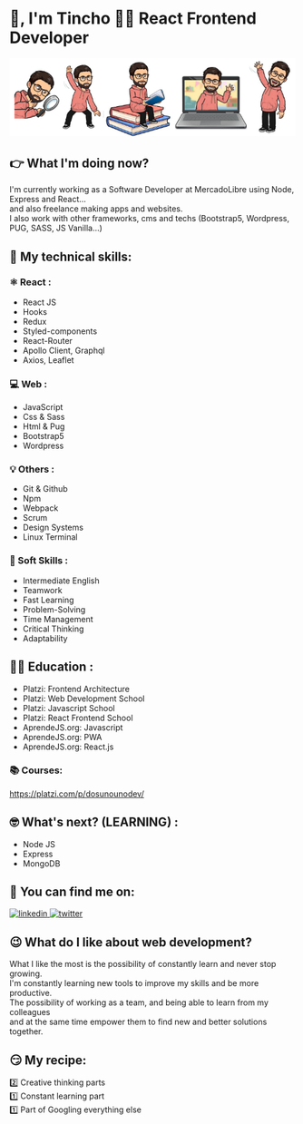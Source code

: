 # 👋, I'm Tincho 👨‍💻 React Frontend Developer
![Header](/githubheader.png)
## 👉 What I'm doing now?
I'm currently working as a Software Developer at MercadoLibre using Node, Express and React... <br/>and also freelance making apps and websites. <br/>I also work with other frameworks, cms and techs (Bootstrap5, Wordpress, PUG, SASS, JS Vanilla...)

## 🤖 My technical skills:
### ⚛️ React :
- React JS 
- Hooks
- Redux
- Styled-components
- React-Router
- Apollo Client, Graphql
- Axios, Leaflet
### 💻 Web : 
- JavaScript
- Css & Sass
- Html & Pug
- Bootstrap5
- Wordpress
### 💡 Others :
- Git & Github
- Npm
- Webpack
- Scrum
- Design Systems
- Linux Terminal
### 🕺 Soft Skills :
- Intermediate English
- Teamwork
- Fast Learning
- Problem-Solving
- Time Management
- Critical Thinking
- Adaptability

## 👨‍🏫 Education :
- Platzi: Frontend Architecture
- Platzi: Web Development School
- Platzi: Javascript School
- Platzi: React Frontend School
- AprendeJS.org: Javascript
- AprendeJS.org: PWA
- AprendeJS.org: React.js
### 📚 Courses: 
https://platzi.com/p/dosunounodev/

## 🤓 What's next? (LEARNING) :
- Node JS
- Express
- MongoDB

## 🤟 You can find me on:
  <a href="https://www.linkedin.com/in/dosunounodev" target="blank">
    <img src='https://cdn.jsdelivr.net/npm/simple-icons@3.0.1/icons/linkedin.svg' alt='linkedin' height='32'> 
  </a>
  
  <a href="https://twitter.com/dosunounodev" target="blank">
    <img src='https://cdn.jsdelivr.net/npm/simple-icons@3.0.1/icons/twitter.svg' alt='twitter' alt='twitter' height='32'> 
  </a>
</p>

## 😉 What do I like about web development?
What I like the most is the possibility of constantly learn and never stop growing. <br/>
I'm constantly learning new tools to improve my skills and be more productive. <br/>
The possibility of working as a team, and being able to learn from my colleagues <br/>and at the same time empower them to find new and better solutions together.

## 😏 My recipe:

2️⃣ Creative thinking parts <br/>1️⃣ Constant learning part <br/>1️⃣ Part of Googling everything else 
